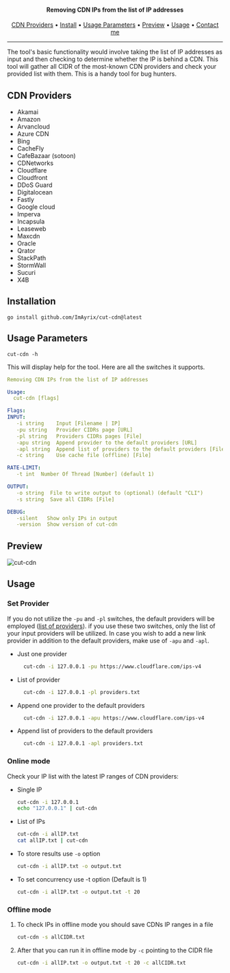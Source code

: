 <h4 align="center"> Removing CDN IPs from the list of IP addresses </h4>
<p align="center">
  <a href="#cdn-providers">CDN Providers</a> •
  <a href="#installation">Install</a> •
  <a href="#usage-parameters">Usage Parameters</a> •
  <a href="#preview">Preview</a> •
  <a href="#usage">Usage</a> •
  <a href="https://t.me/ImAyrix">Contact me</a>
</p>

---

The tool's basic functionality would involve taking the list of IP addresses as input and then checking to determine whether the IP is behind a CDN.
This tool will gather all CIDR of the most-known CDN providers and check your provided list with them.
This is a handy tool for bug hunters.

## CDN Providers
* Akamai
* Amazon
* Arvancloud
* Azure CDN
* Bing
* CacheFly
* CafeBazaar (sotoon)
* CDNetworks
* Cloudflare
* Cloudfront
* DDoS Guard
* Digitalocean
* Fastly
* Google cloud
* Imperva
* Incapsula
* Leaseweb
* Maxcdn
* Oracle
* Qrator
* StackPath
* StormWall
* Sucuri
* X4B

## Installation
```
go install github.com/ImAyrix/cut-cdn@latest
```


## Usage Parameters
```
cut-cdn -h
```
This will display help for the tool. Here are all the switches it supports.
```yaml
Removing CDN IPs from the list of IP addresses

Usage:
  cut-cdn [flags]

Flags:
INPUT:
   -i string    Input [Filename | IP]
   -pu string   Provider CIDRs page [URL]
   -pl string   Providers CIDRs pages [File]
   -apu string  Append provider to the default providers [URL]
   -apl string  Append list of providers to the default providers [File]
   -c string    Use cache file (offline) [File]

RATE-LIMIT:
   -t int  Number Of Thread [Number] (default 1)

OUTPUT:
   -o string  File to write output to (optional) (default "CLI")
   -s string  Save all CIDRs [File]

DEBUG:
   -silent   Show only IPs in output
   -version  Show version of cut-cdn

```

## Preview

![cut-cdn](https://user-images.githubusercontent.com/89543912/221229391-5bb70bb1-5b6f-43ae-a912-0d1663498cad.png)

## Usage

### Set Provider
If you do not utilize the `-pu` and `-pl` switches, the default providers will be employed ([list of providers](https://github.com/ImAyrix/cut-cdn#cdn-providers)). if you use these two switches, only the list of your input providers will be utilized. In case you wish to add a new link provider in addition to the default providers, make use of `-apu` and `-apl`.

+ Just one provider 
    ```bash
      cut-cdn -i 127.0.0.1 -pu https://www.cloudflare.com/ips-v4
    ```
+ List of provider
    ```bash
      cut-cdn -i 127.0.0.1 -pl providers.txt
    ```
+ Append one provider to the default providers
    ```bash
      cut-cdn -i 127.0.0.1 -apu https://www.cloudflare.com/ips-v4
    ```
+ Append list of providers to the default providers
    ```bash
      cut-cdn -i 127.0.0.1 -apl providers.txt
    ```

### Online mode
Check your IP list with the latest IP ranges of CDN providers:

+ Single IP
    ```bash 
    cut-cdn -i 127.0.0.1
    echo "127.0.0.1" | cut-cdn
    ```
+ List of IPs
    ```bash
  cut-cdn -i allIP.txt
  cat allIP.txt | cut-cdn
    ```
+ To store results use `-o` option
    ```bash
    cut-cdn -i allIP.txt -o output.txt
    ```
+ To set concurrency use -t option (Default is 1)
  ```bash
  cut-cdn -i allIP.txt -o output.txt -t 20
  ```
### Offline mode
1. To check IPs in offline mode you should save CDNs IP ranges in a file
    ```bash
    cut-cdn -s allCIDR.txt
   ```
2. After that you can run it in offline mode by `-c` pointing to the CIDR file
    ```bash
   cut-cdn -i allIP.txt -o output.txt -t 20 -c allCIDR.txt
   ```
